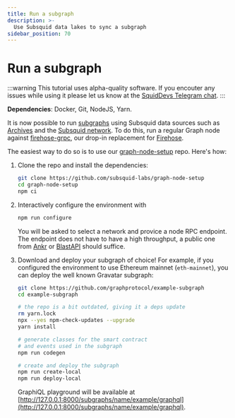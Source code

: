 ```yaml
---
title: Run a subgraph
description: >-
  Use Subsquid data lakes to sync a subgraph
sidebar_position: 70
---
```


# Run a subgraph

:::warning
This tutorial uses alpha-quality software. If you encouter any issues while using it please let us know at the [SquidDevs Telegram chat](https://t.me/HydraDevs).
:::

**Dependencies**: Docker, Git, NodeJS, Yarn.

It is now possible to run [subgraphs](https://thegraph.com/docs/en/glossary/) using Subsquid data sources such as [Archives](/archives) and the [Subsquid network](/subsquid-network). To do this, run a regular Graph node against [firehose-grpc](https://github.com/subsquid/firehose-grpc), our drop-in replacement for [Firehose](https://firehose.streamingfast.io).

The easiest way to do so is to use our [graph-node-setup](https://github.com/subsquid-labs/graph-node-setup) repo. Here's how:

1. Clone the repo and install the dependencies:
   ```bash
   git clone https://github.com/subsquid-labs/graph-node-setup
   cd graph-node-setup
   npm ci
   ```

2. Interactively configure the environment with
   ```bash
   npm run configure
   ```
   You will be asked to select a network and provice a node RPC endpoint. The endpoint does not have to have a high throughput, a public one from [Ankr](https://www.ankr.com/rpc/) or [BlastAPI](https://blastapi.io/public-api) should suffice.

3. Download and deploy your subgraph of choice! For example, if you configured the environment to use Ethereum mainnet (`eth-mainnet`), you can deploy the well known Gravatar subgraph:
   ```bash
   git clone https://github.com/graphprotocol/example-subgraph
   cd example-subgraph

   # the repo is a bit outdated, giving it a deps update
   rm yarn.lock
   npx --yes npm-check-updates --upgrade
   yarn install

   # generate classes for the smart contract
   # and events used in the subgraph
   npm run codegen

   # create and deploy the subgraph
   npm run create-local
   npm run deploy-local
   ```
   GraphiQL playground will be available at [http://127.0.0.1:8000/subgraphs/name/example/graphql](http://127.0.0.1:8000/subgraphs/name/example/graphql).
